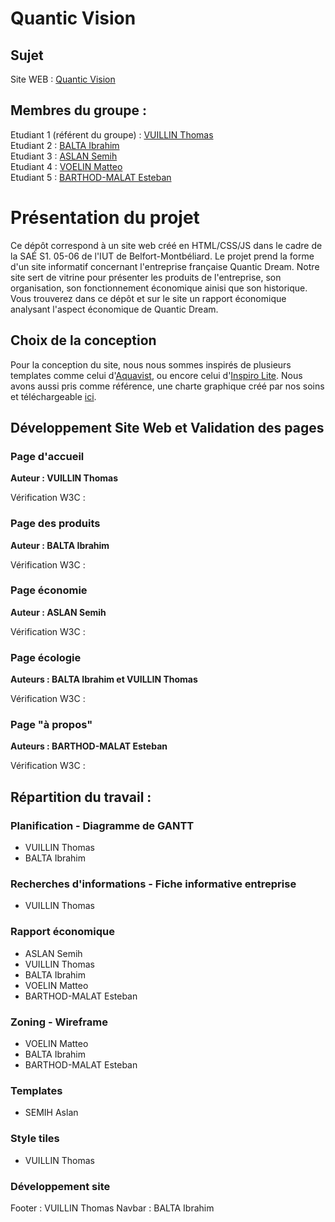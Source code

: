 # Quantic Vision   

## Sujet
Site WEB : [Quantic Vision](https://estebanbrrr.github.io/quanticVision/)

## Membres du groupe :

Etudiant 1 (référent du groupe) :  [VUILLIN Thomas](mailto:thomas.vuillin@edu.univ-fcomte.fr?subject=SAE_1_05_06)  
Etudiant 2 : [BALTA Ibrahim](mailto:ibrahim.balta@edu.univ-fcomte.fr?subject=SAE_1_05_06)   
Etudiant 3 : [ASLAN Semih](mailto:thomas.vuillin@edu.univ-fcomte.fr?subject=SAE_1_05_06)  
Etudiant 4 : [VOELIN Matteo](mailto:semih.aslan@edu.univ-fcomte.fr?subject=SAE_1_05_06)  
Etudiant 5 : [BARTHOD-MALAT Esteban](mailto:esteban.barthod-malat@edu.univ-fcomte.fr?subject=SAE_1_05_06) 

# Présentation du projet

Ce dépôt correspond à un site web créé en HTML/CSS/JS dans le cadre de la SAÉ S1. 05-06 de l'IUT de Belfort-Montbéliard. Le projet prend la forme d'un site informatif concernant l'entreprise française Quantic Dream. Notre site sert de vitrine pour présenter les produits de l'entreprise, son organisation, son fonctionnement économique ainisi que son historique. Vous trouverez dans ce dépôt et sur le site un rapport économique analysant l'aspect économique de Quantic Dream.

## Choix de la conception 

Pour la conception du site, nous nous sommes inspirés de plusieurs templates comme celui d'[Aquavist](https://templatekit.jegtheme.com/aquavist/?storefront=envato-elements), ou encore celui d'[Inspiro Lite](https://demo.wpzoom.com/inspiro-lite/). Nous avons aussi pris comme référence, une charte graphique créé par nos soins et téléchargeable [ici](doc/style_tiles.pdf).

## Développement Site Web et Validation des pages

### Page d'accueil

**Auteur : VUILLIN Thomas**  

Vérification W3C :

### Page des produits

**Auteur : BALTA Ibrahim**  

Vérification W3C :

### Page économie

**Auteur : ASLAN Semih**  

Vérification W3C :

### Page écologie

**Auteurs : BALTA Ibrahim et VUILLIN Thomas**  

Vérification W3C :

### Page "à propos"

**Auteurs : BARTHOD-MALAT Esteban**  

Vérification W3C :


## Répartition du travail :


### Planification - Diagramme de GANTT

- VUILLIN Thomas
- BALTA Ibrahim

 
### Recherches d'informations - Fiche informative entreprise

- VUILLIN Thomas

### Rapport économique

- ASLAN Semih
- VUILLIN Thomas
- BALTA Ibrahim 
- VOELIN Matteo
- BARTHOD-MALAT Esteban

### Zoning - Wireframe

- VOELIN Matteo
- BALTA Ibrahim
- BARTHOD-MALAT Esteban

### Templates

- SEMIH Aslan

### Style tiles

- VUILLIN Thomas

### Développement site

Footer : VUILLIN Thomas
Navbar : BALTA Ibrahim



